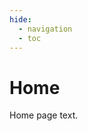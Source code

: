 ```yaml
---
hide:
  - navigation
  - toc
---
```


# Home

Home page text.

<!-- 
To include images, add:
![Title of image](assets/image.png){ width="300" }

For more, see: https://squidfunk.github.io/mkdocs-material/reference/images/
-->
